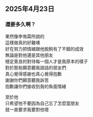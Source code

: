 ## 2025年4月23日
### 還要多久啊？

果然像李侑霖所說的  
這樣做真的好難噢  
好在努力把情緒跟他脫鉤有了不錯的成效  
無論是對他還是其他朋友  
穩定善良的對待每一個人才是我原本的樣子  
對於那些願意聽我說話的朋友們  
真心覺得感謝也真心覺得抱歉  
謝謝你們願意聽我訴苦  
抱歉讓你們接收到我的負面情緒  

至於他  
只希望他不要因為自己忘了怎麼當朋友  
就一直要求我要對他壞  
